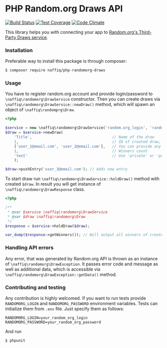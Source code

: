 # PHP Random.org Draws API

[![Build Status](https://travis-ci.org/naffiq/php-randomorg-draws.svg?branch=master)](https://travis-ci.org/naffiq/php-randomorg-draws)
[![Test Coverage](https://codeclimate.com/github/naffiq/php-randomorg-draws/badges/coverage.svg)](https://codeclimate.com/github/naffiq/php-randomorg-draws/coverage)
[![Code Climate](https://codeclimate.com/github/naffiq/php-randomorg-draws/badges/gpa.svg)](https://codeclimate.com/github/naffiq/php-randomorg-draws)


This library helps you with connecting your app to 
[Random.org's Third-Party Draws service](https://draws.random.org/).

### Installation

Preferable way to install this package is through composer:
 
```bash
$ composer require naffiq/php-randomorg-draws
```

### Usage

You have to register random.org account and provide login/password to `\naffiq\randomorg\DrawService`
constructor. Then you can create draws via `\naffiq\randomorg\DrawService::newDraw()` method, which
will spawn an object of `\naffiq\randomprg\Draw`.

```php
<?php

$service = new \naffiq\randomorg\DrawService('random.org_login', 'random.org_password');
$draw = $service->newDraw(
    'Title',                                    // Name of the draw
    1,                                          // ID of created draw, which will be passed to random.org
    ['user_1@email.com', 'user_2@email.com'],   // You can provide any unique identifiers of your participants
    1,                                          // Winners count 
    'test'                                      // Use 'private' or 'public' in production
    );

$draw->pushEntry('user_3@email.com'); // Adds new entry
```

To start draw run `\naffiq\randomorg\DrawService::holdDraw()` method with created `$draw`. In result
you will get instance of `\naffiq\randomorg\DrawResponse` class.

```php
<?php

/**
 * @var $service \naffiq\randomorg\DrawService
 * @var $draw \naffiq\randomorg\Draw
 */
$response = $service->holdDraw($draw);

var_dump($response->getWinners()); // Will output all winners of created draw
```

### Handling API errors

Any error, that was generated by Random.org API is thrown as an instance of `\naffiq\randomorg\DrawException`.
It passes error code and message as well as additional data, which is accessible via 
`\naffiq\randomorg\DrawException::getData()` method.

### Contributing and testing

Any contribution is highly welcomed. If you want to run tests provide `RANDOMORG_LOGIN` and 
`RANDOMORG_PASSWORD` environment variables. Tests can initialize them from `.env` file. 
Just specify them as follows:
```.env
RANDOMORG_LOGIN=your_random_org_login
RANDOMORG_PASSWORD=your_random_org_password
```

And run
```bash
$ phpunit
```